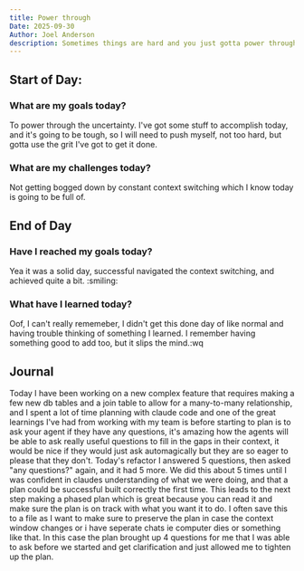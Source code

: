 ```yaml
---
title: Power through
Date: 2025-09-30
Author: Joel Anderson
description: Sometimes things are hard and you just gotta power through (atleast that's what I am telling myself)
---
```


## Start of Day:

### What are my goals today?
To power through the uncertainty. I've got some stuff to accomplish today, and it's going to be tough, so I will need to push myself, not too hard, but gotta use the grit I've got to get it done.


### What are my challenges today?
Not getting bogged down by constant context switching which I know today is going to be full of.


## End of Day

### Have I reached my goals today?
Yea it was a solid day, successful navigated the context switching, and achieved quite a bit. :smiling:


### What have I learned today?
Oof, I can't really rememeber, I didn't get this done day of like normal and having trouble thinking of something I learned. I remember having something good to add too, but it slips the mind.:wq


## Journal
Today I have been working on a new complex feature that requires making a few new db tables and a join table to allow for a many-to-many relationship, and I spent a lot of time planning with claude code and one of the great learnings I've had from working with my team is before starting to plan is to ask your agent if they have any questions, it's amazing how the agents will be able to ask really useful questions to fill in the gaps in their context, it would be nice if they would just ask automagically but they are so eager to please that they don't. Today's refactor I answered 5 questions, then asked "any questions?" again, and it had 5 more. We did this about 5 times until I was confident in claudes understanding of what we were doing, and that a plan could be successful built correctly the first time. This leads to the next step making a phased plan which is great because you can read it and make sure the plan is on track with what you want it to do. I often save this to a file as I want to make sure to preserve the plan in case the context window changes or i have seperate chats ie computer dies or something like that. In this case the plan brought up 4 questions for me that I was able to ask before we started and get clarification and just allowed me to tighten up the plan.
